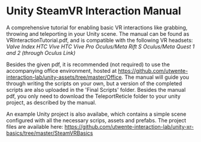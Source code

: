 # Unity SteamVR Interaction Manual

A comprehensive tutorial for enabling basic VR interactions like grabbing, throwing and teleporting in your Unity scene.
The manual can be found as VRInteractionTutorial.pdf, and is compatible with the following VR headsets:
_Valve Index
HTC Vive
HTC Vive Pro
Oculus/Meta Rift S
Oculus/Meta Quest 1 and 2 (through Oculus Link)_

Besides the given pdf, it is recommended (not required) to use the accompanying office environment, hosted at https://github.com/utwente-interaction-lab/unity-assets/tree/master/Office.
The manual will guide you through writing the scripts on your own, but a version of the completed scripts are also uploaded in the 'Final Scripts' folder.
Besides the manual pdf, you only need to download the TeleportReticle folder to your unity project, as described by the manual.

An example Unity project is also availabe, which contains a simple scene configured with all the necessary scrips, assets and prefabs. The project files are available here: https://github.com/utwente-interaction-lab/unity-xr-basics/tree/master/SteamVRBasics
